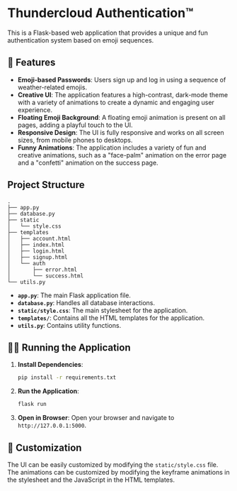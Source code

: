 # Thundercloud Authentication™

This is a Flask-based web application that provides a unique and fun authentication system based on emoji sequences.

## 🚀 Features

- **Emoji-based Passwords**: Users sign up and log in using a sequence of weather-related emojis.
- **Creative UI**: The application features a high-contrast, dark-mode theme with a variety of animations to create a dynamic and engaging user experience.
- **Floating Emoji Background**: A floating emoji animation is present on all pages, adding a playful touch to the UI.
- **Responsive Design**: The UI is fully responsive and works on all screen sizes, from mobile phones to desktops.
- **Funny Animations**: The application includes a variety of fun and creative animations, such as a "face-palm" animation on the error page and a "confetti" animation on the success page.

## Project Structure

```
.
├── app.py
├── database.py
├── static
│   └── style.css
├── templates
│   ├── account.html
│   ├── index.html
│   ├── login.html
│   ├── signup.html
│   └── auth
│       ├── error.html
│       └── success.html
└── utils.py
```

- **`app.py`**: The main Flask application file.
- **`database.py`**: Handles all database interactions.
- **`static/style.css`**: The main stylesheet for the application.
- **`templates/`**: Contains all the HTML templates for the application.
- **`utils.py`**: Contains utility functions.

## 🏃‍♀️ Running the Application

1. **Install Dependencies**:
   ```bash
   pip install -r requirements.txt
   ```
2. **Run the Application**:
   ```bash
   flask run
   ```
3. **Open in Browser**:
   Open your browser and navigate to `http://127.0.0.1:5000`.

## 🎨 Customization

The UI can be easily customized by modifying the `static/style.css` file. The animations can be customized by modifying the keyframe animations in the stylesheet and the JavaScript in the HTML templates.
